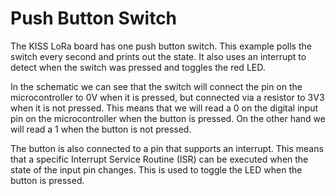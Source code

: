 # Push Button Switch

The KISS LoRa board has one push button switch. This example polls the switch every second and prints out the state. It also uses an interrupt to detect when the switch was pressed and toggles the red LED.

In the schematic we can see that the switch will connect the pin on the microcontroller to 0V when it is pressed, but connected via a resistor to 3V3 when it is not pressed. This means that we will read a 0 on the digital input pin on the microcontroller when the button is pressed. On the other hand we will read a 1 when the button is not pressed.

The button is also connected to a pin that supports an interrupt. This means that a specific Interrupt Service Routine (ISR) can be executed when the state of the input pin changes. This is used to toggle the LED when the button is pressed.